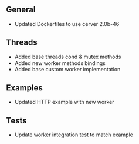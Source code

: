 ## General
- Updated Dockerfiles to use cerver 2.0b-46

## Threads
- Added base threads cond & mutex methods
- Added new worker methods bindings
- Added base custom worker implementation

## Examples
- Updated HTTP example with new worker

## Tests
- Update worker integration test to match example